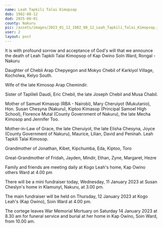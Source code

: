 ```yaml
---
name: Leah Tapkili Talai Kimopsop
dob: 1982-08-12
dod: 2025-08-01
county: Nakuru
pic: /assets/images/2023_01_12_1982_08_12_Leah_Tapkili_Talai_Kimopsop.jpg
user: 2
layout: post
---
```

<p class='py-2'>It is with profound sorrow and acceptance of God's will that we announce the death of Leah Tapkili Talai Kimopsop of Kap Owino Soln Ward, Rongal - Nakuru</p>

<p class='py-2'>Daughter of Chebli Arap Chepyegon and Mokyo Chebil of Karkiyol Village, Kocholwa, Kelyo South.</p>

<p class='py-2'>Wife of the late Kimosop Arap Chemindir.</p>

<p class='py-2'>Sister of Taplileli Daudi, Eric Chebil, the late Joseph Chebil and Musa Chabil.</p>

<p class='py-2'>Mother of Samuel Kimasop (RBA - Nairobi), Mary Cheruiyot (Mukutanio), Hon. Susan Chesyna (Nakuru), Kiptoo Kimasop (Principal Samoel High School), Florence Mutal (County Government of Nakuru), the late Mecha Kimosop and Jennifer Too.</p>

<p class='py-2'>Mother-in-Law of Grace, the late Cheruiyot, the late Elisha Chesyna, Joyce (County Government of Nakuru), Maurice, Lilian, David and Peninah. Leah Tapkili Talai Kimosop.</p>

<p class='py-2'>Grandmother of Jonathan, Kibet, Kipchumba, Eda, Kiptoo, Toro</p>

<p class='py-2'>Great-Grandmother of Fridah, Jayden, Mindir, Ethan, Zyne, Margaret, Hezre</p>

<p class='py-2'>Family and friends are meeting daily at Kogo Leah's home, Kap Owino others Ward at 4.00 pm </p>

<p class='py-2'>There will be a mini fundraiser today, Wednesday, 11 January 2023 at Susan Cheslyn's home in Klamunyl, Nakuru, at 3.00 pm. </p>

<p class='py-2'>The main fundraiser will be held on Thursday, 12 January 2023 at Kogo Leah's (Kap Owino), Soin Ward at 4.00 pm.</p>

<p class='py-2'>The cortege leaves War Memorial Mortuary on Saturday 14 January 2023 at 8.30 am for funeral service and burial at her home in Kap Owino, Soin Ward, from 10.00 am.</p>
